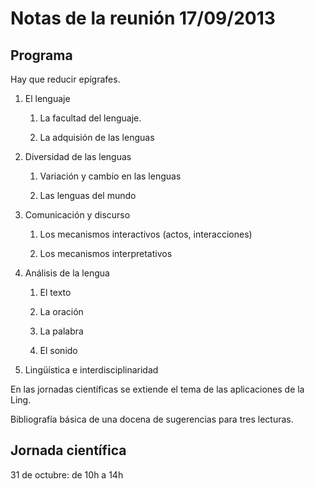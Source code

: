 # Notas de la reunión 17/09/2013


## Programa

Hay que reducir epígrafes.


1. El lenguaje

    1. La facultad del lenguaje.

    2. La adquisión de las lenguas


2. Diversidad de las lenguas

    1. Variación y cambio en las lenguas

    2. Las lenguas del mundo


3. Comunicación y discurso

    1. Los mecanismos interactivos (actos, interacciones)

    2. Los mecanismos interpretativos


4. Análisis de la lengua

    1. El texto

    2. La oración
    
    3. La palabra
    
    4. El sonido


5. Lingüística e interdisciplinaridad

En las jornadas científicas se extiende el tema de las aplicaciones de la Ling. 


Bibliografía básica de una docena de sugerencias para tres lecturas.


## Jornada científica

31 de octubre: de 10h a 14h





